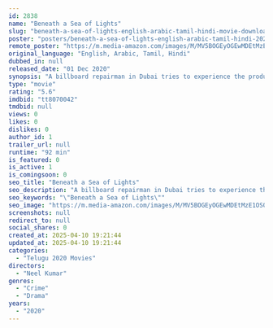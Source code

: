 ```yaml
---
id: 2838
name: "Beneath a Sea of Lights"
slug: "beneath-a-sea-of-lights-english-arabic-tamil-hindi-movie-download"
poster: "posters/beneath-a-sea-of-lights-english-arabic-tamil-hindi-2020.jpg"
remote_poster: "https://m.media-amazon.com/images/M/MV5BOGEyOGEwMDEtMzE1OS00MDkyLWEyYjEtNzRhODUzNzQ2NTIzXkEyXkFqcGc@._V1_SX300.jpg"
original_language: "English, Arabic, Tamil, Hindi"
dubbed_in: null
released_date: "01 Dec 2020"
synopsis: "A billboard repairman in Dubai tries to experience the products on his billboards as a con artist takes him under his wing."
type: "movie"
rating: "5.6"
imdbid: "tt8070042"
tmdbid: null
views: 0
likes: 0
dislikes: 0
author_id: 1
trailer_url: null
runtime: "92 min"
is_featured: 0
is_active: 1
is_comingsoon: 0
seo_title: "Beneath a Sea of Lights"
seo_description: "A billboard repairman in Dubai tries to experience the products on his billboards as a con artist takes him under his wing."
seo_keywords: "\"Beneath a Sea of Lights\""
seo_image: "https://m.media-amazon.com/images/M/MV5BOGEyOGEwMDEtMzE1OS00MDkyLWEyYjEtNzRhODUzNzQ2NTIzXkEyXkFqcGc@._V1_SX300.jpg"
screenshots: null
redirect_to: null
social_shares: 0
created_at: 2025-04-10 19:21:44
updated_at: 2025-04-10 19:21:44
categories:
  - "Telugu 2020 Movies"
directors:
  - "Neel Kumar"
genres:
  - "Crime"
  - "Drama"
years:
  - "2020"
---
```

